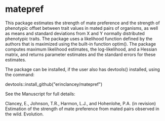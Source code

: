 # matepref

This package estimates the strength of mate preference and the strength of phenotypic offset between trait values in mated pairs of organisms, as well as means and standard deviations from X and Y normally distributed phenotypic traits. The package uses a likelihood function defined by the authors that is maximized using the built-in function optim(). The package computes maximum likelihood estimates, the log-likelihood, and a Hessian matrix, and returns parameter estimates and the standard errors for these estimates. 

The package can be installed, if the user also has devtools() installed, using the command:

devtools::install_github("erinclancey/matepref")


See the Manuscript for full details: 

Clancey, E., Johnson, T.R., Harmon, L.J., and Hohenlohe, P.A. (in revision) Estimation of the strength of mate preference from mated pairs observed in the wild. Evolution.



